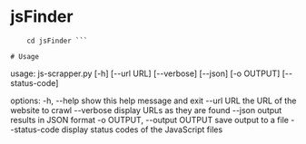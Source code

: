 # jsFinder
``` git clone https://github.com/pwnesec/jsFinder.git
    cd jsFinder ```

# Usage
```
usage: js-scrapper.py [-h] [--url URL] [--verbose] [--json] [-o OUTPUT] [--status-code]

options:
  -h, --help            show this help message and exit
  --url URL             the URL of the website to crawl
  --verbose             display URLs as they are found
  --json                output results in JSON format
  -o OUTPUT, --output OUTPUT
                        save output to a file
  --status-code         display status codes of the JavaScript files
```
